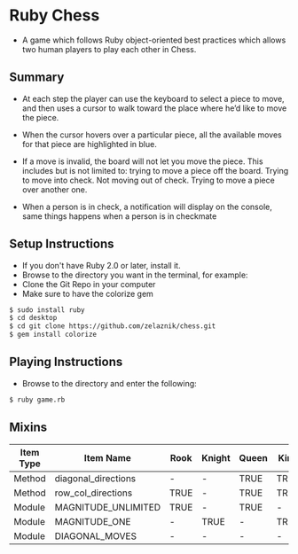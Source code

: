 # Ruby Chess
- A game which follows Ruby object-oriented best practices which allows two human players to play each other in Chess.

## Summary
  - At each step the player can use the keyboard to select a piece to move, and then uses a cursor to walk toward the place where he’d like to move the piece.

  - When the cursor hovers over a particular piece, all the available moves for that piece are highlighted in blue.

  - If a move is invalid, the board will not let you move the piece.  This includes but is not limited to: trying to move a piece off the board.  Trying to move into check.  Not moving out of check.  Trying to move a piece over another one.

  - When a person is in check, a notification will display on the console, same things happens when a person is in checkmate

## Setup Instructions
  - If you don't have Ruby 2.0 or later, install it.
  - Browse to the directory you want in the terminal, for example:
  - Clone the Git Repo in your computer
  - Make sure to have the colorize gem

  ```bash
  $ sudo install ruby
  $ cd desktop
  $ cd git clone https://github.com/zelaznik/chess.git  
  $ gem install colorize
  ```

## Playing Instructions
  - Browse to the directory and enter the following:
  ```bash
  $ ruby game.rb
  ```

## Mixins

|Item Type|Item Name|Rook|Knight|Queen|King|Bishop|Pawn|
|---------|--------------------|--------|--------|--------|--------|--------|--------|
|Method|diagonal_directions|-|-|TRUE|TRUE|-|-|
|Method|row_col_directions|TRUE|-|TRUE|TRUE|-|-|
|Module|MAGNITUDE_UNLIMITED|TRUE|-|TRUE|-|TRUE|-|
|Module|MAGNITUDE_ONE|-|TRUE|-|TRUE|-|-|
|Module|DIAGONAL_MOVES|-|-|-|-|TRUE|-|
